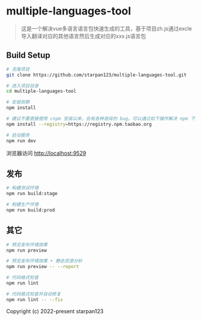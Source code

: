 # multiple-languages-tool

> 这是一个解决vue多语言语言包快速生成的工具，基于项目zh.js通过excle导入翻译对应的其他语言然后生成对应的xxx.js语言包


## Build Setup

```bash
# 克隆项目
git clone https://github.com/starpan123/multiple-languages-tool.git

# 进入项目目录
cd multiple-languages-tool

# 安装依赖
npm install

# 建议不要直接使用 cnpm 安装以来，会有各种诡异的 bug。可以通过如下操作解决 npm 下载速度慢的问题
npm install --registry=https://registry.npm.taobao.org

# 启动服务
npm run dev
```

浏览器访问 [http://localhost:9529](http://localhost:9529)

## 发布

```bash
# 构建测试环境
npm run build:stage

# 构建生产环境
npm run build:prod
```

## 其它

```bash
# 预览发布环境效果
npm run preview

# 预览发布环境效果 + 静态资源分析
npm run preview -- --report

# 代码格式检查
npm run lint

# 代码格式检查并自动修复
npm run lint -- --fix
```
Copyright (c) 2022-present starpan123
